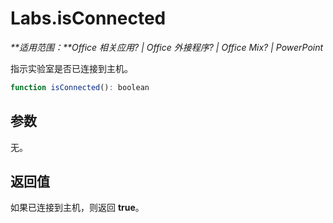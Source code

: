 
# <a name="labs.isconnected"></a>Labs.isConnected

 _**适用范围：**Office 相关应用? | Office 外接程序? | Office Mix? | PowerPoint_

指示实验室是否已连接到主机。

```js
function isConnected(): boolean
```


## <a name="parameters"></a>参数

无。


## <a name="return-value"></a>返回值

如果已连接到主机，则返回 **true**。

